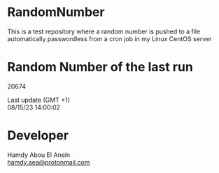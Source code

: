 # RandomNumber    
This is a test repository where a random number is pushed to a file automatically passwordless from a cron job in my Linux CentOS server    
# Random Number of the last run   
20674
      
Last update (GMT +1)    
08/15/23 14:00:02
# Developer    
Hamdy Abou El Anein   
hamdy.aea@protonmail.com
